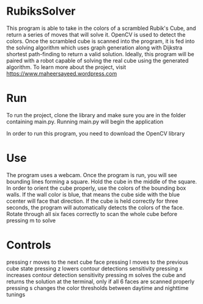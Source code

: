 # RubiksSolver

This program is able to take in the colors of a scrambled Rubik's Cube, and return a series of moves that will solve it. OpenCV is used to detect the colors. Once the scrambled cube is scanned into the program, it is fed into the solving algorithm which uses graph generation along with Dijkstra shortest path-finding to return a valid solution. Ideally, this program will be paired with a robot capable of solving the real cube using the generated algorithm. To learn more about the project, visit https://www.maheersayeed.wordpress.com

# Run
To run the project, clone the library and make sure you are in the folder containing main.py. Running main.py will begin the application

In order to run this program, you need to download the OpenCV library 

# Use
The program uses a webcam. Once the program is run, you will see bounding lines forming a square. Hold the cube in the middle of the square.
In order to orient the cube properly, use the colors of the bounding box walls. If the wall color is blue, that means the cube side with the blue ccenter will face that direction. 
If the cube is held correctly for three seconds, the program will automatically detects the colors of the face.
Rotate through all six faces correctly to scan the whole cube before pressing m to solve


# Controls

pressing r moves to the next cube face
pressing l moves to the previous cube state
pressing z lowers contour detections sensitivity
pressing x increases contour detection sensitivity
pressing m solves the cube and returns the solution at the terminal, only if all 6 faces are scanned properly
pressing s changes the color thresholds between daytime and nighttime tunings
